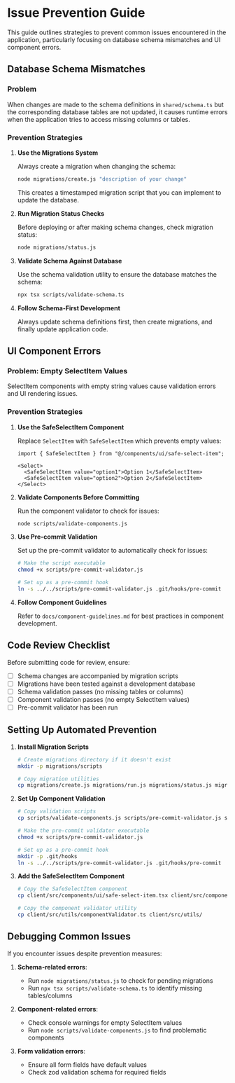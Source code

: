 # Issue Prevention Guide

This guide outlines strategies to prevent common issues encountered in the application, particularly focusing on database schema mismatches and UI component errors.

## Database Schema Mismatches

### Problem

When changes are made to the schema definitions in `shared/schema.ts` but the corresponding database tables are not updated, it causes runtime errors when the application tries to access missing columns or tables.

### Prevention Strategies

1. **Use the Migrations System**

   Always create a migration when changing the schema:

   ```bash
   node migrations/create.js "description of your change"
   ```

   This creates a timestamped migration script that you can implement to update the database.

2. **Run Migration Status Checks**

   Before deploying or after making schema changes, check migration status:

   ```bash
   node migrations/status.js
   ```

3. **Validate Schema Against Database**

   Use the schema validation utility to ensure the database matches the schema:

   ```bash
   npx tsx scripts/validate-schema.ts
   ```

4. **Follow Schema-First Development**

   Always update schema definitions first, then create migrations, and finally update application code.

## UI Component Errors

### Problem: Empty SelectItem Values

SelectItem components with empty string values cause validation errors and UI rendering issues.

### Prevention Strategies

1. **Use the SafeSelectItem Component**

   Replace `SelectItem` with `SafeSelectItem` which prevents empty values:

   ```tsx
   import { SafeSelectItem } from "@/components/ui/safe-select-item";

   <Select>
     <SafeSelectItem value="option1">Option 1</SafeSelectItem>
     <SafeSelectItem value="option2">Option 2</SafeSelectItem>
   </Select>
   ```

2. **Validate Components Before Committing**

   Run the component validator to check for issues:

   ```bash
   node scripts/validate-components.js
   ```

3. **Use Pre-commit Validation**

   Set up the pre-commit validator to automatically check for issues:

   ```bash
   # Make the script executable
   chmod +x scripts/pre-commit-validator.js

   # Set up as a pre-commit hook
   ln -s ../../scripts/pre-commit-validator.js .git/hooks/pre-commit
   ```

4. **Follow Component Guidelines**

   Refer to `docs/component-guidelines.md` for best practices in component development.

## Code Review Checklist

Before submitting code for review, ensure:

- [ ] Schema changes are accompanied by migration scripts
- [ ] Migrations have been tested against a development database
- [ ] Schema validation passes (no missing tables or columns)
- [ ] Component validation passes (no empty SelectItem values)
- [ ] Pre-commit validator has been run

## Setting Up Automated Prevention

1. **Install Migration Scripts**

   ```bash
   # Create migrations directory if it doesn't exist
   mkdir -p migrations/scripts

   # Copy migration utilities
   cp migrations/create.js migrations/run.js migrations/status.js migrations/
   ```

2. **Set Up Component Validation**

   ```bash
   # Copy validation scripts
   cp scripts/validate-components.js scripts/pre-commit-validator.js scripts/
   
   # Make the pre-commit validator executable
   chmod +x scripts/pre-commit-validator.js
   
   # Set up as a pre-commit hook
   mkdir -p .git/hooks
   ln -s ../../scripts/pre-commit-validator.js .git/hooks/pre-commit
   ```

3. **Add the SafeSelectItem Component**

   ```bash
   # Copy the SafeSelectItem component
   cp client/src/components/ui/safe-select-item.tsx client/src/components/ui/
   
   # Copy the component validator utility
   cp client/src/utils/componentValidator.ts client/src/utils/
   ```

## Debugging Common Issues

If you encounter issues despite prevention measures:

1. **Schema-related errors**:
   - Run `node migrations/status.js` to check for pending migrations
   - Run `npx tsx scripts/validate-schema.ts` to identify missing tables/columns

2. **Component-related errors**:
   - Check console warnings for empty SelectItem values
   - Run `node scripts/validate-components.js` to find problematic components

3. **Form validation errors**:
   - Ensure all form fields have default values
   - Check zod validation schema for required fields